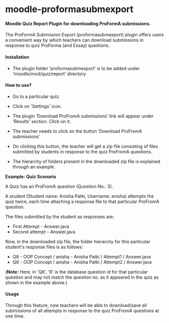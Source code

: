 # moodle-proformasubmexport

#### Moodle Quiz Report Plugin for downloading ProFormA submissions. 

The ProFormA Submission Export (proformasubmexport) plugin offers users a convenient way by which teachers can download 
submissions in response to quiz ProForma (and Essay) questions.  

#### Installation
* The plugin folder ‘proformasubmexport’ is to be added under ‘moodle/mod/quiz/report’ directory.

#### How to use?
 * Go to a particular quiz.

 * Click on 'Settings' icon.

 * The plugin ‘Download ProFromA submissions’ link will appear under ‘Results’ section. Click on it.

 * The teacher needs to click on the button ‘Download ProFromA submissions’.

 * On clicking this button, the teacher will get a zip file consisting of files submitted by students in response to the quiz ProFromA questions.
 
 * The hierarchy of folders present in the downloaded zip file is explained through an example.
 
 <b> Example: Quiz Scenario </b>
 
 A Quiz has an ProFromA question (Question No.: 3).
 
 A student (Student name: Anisha Patki, Username: anisha) attempts the quiz twice, each time attaching a response file to 
 that particular ProFromA question.
 
 The files submitted by the student as responses are:
  - First Attempt - Answer.java
  - Second attempt - Answer.java
 
 Now, in the downloaded zip file, the folder hierarchy for this particular student's response files is as follows: 
 - Q8 - OOP Concept / anisha - Anisha Patki / Attempt1 / Answer.java
 - Q8 - OOP Concept / anisha - Anisha Patki / Attempt2 / Answer.java
 
 (<b>Note:</b> Here, in 'Q8', '8' is the database question id for that particular question and may not match the 
 question no. as it appeared in the quiz as shown in the example above.)
 
 
#### Usage

Through this feature, now teachers will be able to download/save all submissions of all attempts 
in response to the quiz ProFromA questions at one time.